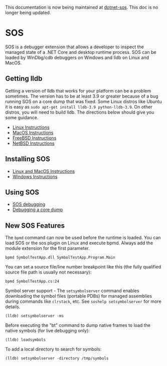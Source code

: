 This documentation is now being maintained at [dotnet-sos](https://learn.microsoft.com/dotnet/core/diagnostics/dotnet-sos). This doc is no longer being updated.

SOS 
===

SOS is a debugger extension that allows a developer to inspect the managed state of a .NET Core and desktop runtime process. SOS can be loaded by WinDbg/cdb debuggers on Windows and lldb on Linux and MacOS.

## Getting lldb

Getting a version of lldb that works for your platform can be a problem sometimes. The version has to be at least 3.9 or greater because of a bug running SOS on a core dump that was fixed. Some Linux distros like Ubuntu it is easy as `sudo apt-get install lldb-3.9 python-lldb-3.9`. On other distros, you will need to build lldb. The directions below should give you some guidance.

* [Linux Instructions](lldb/linux-instructions.md)
* [MacOS Instructions](lldb/osx-instructions.md)
* [FreeBSD Instructions](lldb/freebsd-instructions.md)
* [NetBSD Instructions](lldb/netbsd-instructions.md)

## Installing SOS

* [Linux and MacOS Instructions](installing-sos-instructions.md)
* [Windows Instructions](installing-sos-windows-instructions.md)

## Using SOS

* [SOS debugging](https://learn.microsoft.com/dotnet/core/diagnostics/sos-debugging-extension)
* [Debugging a core dump](debugging-coredump.md)

## New SOS Features

The `bpmd` command can now be used before the runtime is loaded. You can load SOS or the sos plugin on Linux and execute bpmd. Always add the module extension for the first parameter.

    bpmd SymbolTestApp.dll SymbolTestApp.Program.Main

You can set a source file/line number breakpoint like this (the fully qualified source file path is usually not necessary):

    bpmd SymbolTestApp.cs:24

Symbol server support - The `setsymbolserver` command enables downloading the symbol files (portable PDBs) for managed assemblies during commands like `clrstack`, etc. See `soshelp setsymbolserver` for more details.

    (lldb) setsymbolserver -ms

Before executing the "bt" command to dump native frames to load the native symbols (for live debugging only):

    (lldb) loadsymbols

To add a local directory to search for symbols:

    (lldb) setsymbolserver -directory /tmp/symbols
